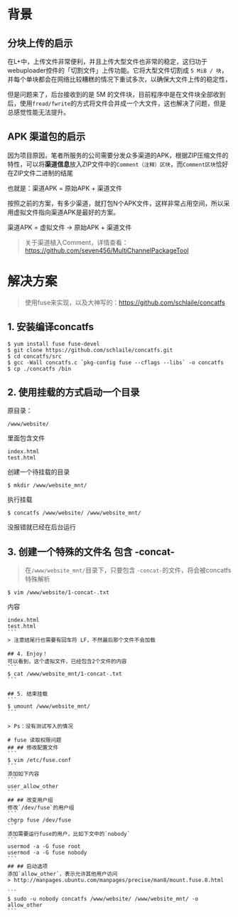 # 背景
## 分块上传的启示
在L+中，上传文件非常便利，并且上传大型文件也非常的稳定，这归功于webuploader控件的「切割文件」上传功能。它将大型文件切割成 `5 MiB / 块`，并每个单块都会在网络比较糟糕的情况下重试多次，以确保大文件上传的稳定性，

但是问题来了，后台接收到的是 5M 的文件块，目前程序中是在文件块全部收到后，使用`fread/fwrite`的方式将文件合并成一个大文件，这也解决了问题，但是总感觉性能无法提升。
## APK 渠道包的启示
因为项目原因，笔者所服务的公司需要分发众多渠道的APK，根据ZIP压缩文件的特性，可以将**渠道信息**放入ZIP文件中的```Comment（注释）区块```，而```Comment区块```恰好在ZIP文件二进制的结尾

也就是：渠道APK = 原始APK + 渠道文件

按照之前的方案，有多少渠道，就打包N个APK文件，这样非常占用空间，所以采用虚拟文件指向渠道APK是最好的方案。

渠道APK = 虚拟文件 -> 原始APK + 渠道文件

> 关于渠道植入Comment，详情查看：https://github.com/seven456/MultiChannelPackageTool

# 解决方案

> 使用fuse来实现，以及大神写的：https://github.com/schlaile/concatfs

## 1. 安装编译concatfs
```
$ yum install fuse fuse-devel
$ git clone https://github.com/schlaile/concatfs.git
$ cd concatfs/src
$ gcc -Wall concatfs.c `pkg-config fuse --cflags --libs` -o concatfs
$ cp ./concatfs /bin
```
## 2. 使用挂载的方式启动一个目录
 原目录：
```
/www/website/
```
里面包含文件 
```
index.html
test.html
```
创建一个待挂载的目录 
```
$ mkdir /www/website_mnt/
```
执行挂载
```
$ concatfs /www/website/ /www/website_mnt/
```
没报错就已经在后台运行
## 3.  创建一个特殊的文件名 包含 -concat-
> 在```/www/website_mnt/```目录下，只要包含 ```-concat-```的文件，将会被concatfs特殊解析

```
$ vim /www/website/1-concat-.txt
```
内容
````
index.html
test.html
```
> 注意结尾行也需要有回车符 LF，不然最后那个文件不会加载

## 4. Enjoy！
可以看到，这个虚拟文件，已经包含2个文件的内容
```
$ cat /www/website_mnt/1-concat-.txt
```

## 5. 结束挂载
```
$ umount /www/website_mnt/
```

> Ps：没有测试写入的情况

# fuse 读取权限问题
## ## 修改配置文件
```
$ vim /etc/fuse.conf
```
添加如下内容
```
user_allow_other
```
## ## 改变用户组
修改`/dev/fuse`的用户组
```
chgrp fuse /dev/fuse
```
添加需要运行fuse的用户，比如下文中的`nobody`
```
usermod -a -G fuse root
usermod -a -G fuse nobody
```
## ## 启动选项
添加`allow_other`，表示允许其他用户访问
> http://manpages.ubuntu.com/manpages/precise/man8/mount.fuse.8.html

```
$ sudo -u nobody concatfs /www/website/ /www/website_mnt/ -o allow_other
```